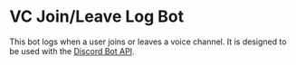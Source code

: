 # VC Join/Leave Log Bot

This bot logs when a user joins or leaves a voice channel. It is designed to be used with the [Discord Bot API](https://discord.com/developers/docs/intro).